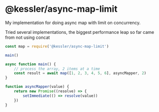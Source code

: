 # @kessler/async-map-limit

My implementation for doing async map with limit on concurrency.

Tried several implementations, the biggest performance leap so far came from not using concat

```js
const map = require('@kessler/async-map-limit')

main()

async function main() {
    // process the array, 2 items at a time 
    const result = await map([1, 2, 3, 4, 5, 6], asyncMapper, 2)
}

function asyncMapper(value) {
    return new Promise((resolve) => {
        setImmediate(() => resolve(value))
    })
}

```